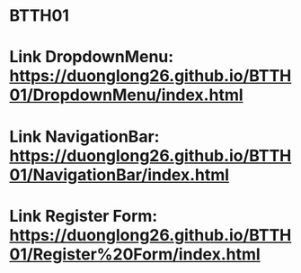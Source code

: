 # BTTH01
# Link DropdownMenu: https://duonglong26.github.io/BTTH01/DropdownMenu/index.html
# Link NavigationBar: https://duonglong26.github.io/BTTH01/NavigationBar/index.html
# Link Register Form: https://duonglong26.github.io/BTTH01/Register%20Form/index.html
